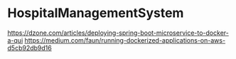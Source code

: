 # HospitalManagementSystem
https://dzone.com/articles/deploying-spring-boot-microservice-to-docker-a-qui
https://medium.com/faun/running-dockerized-applications-on-aws-d5cb92db9d16